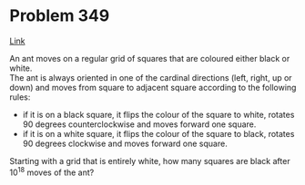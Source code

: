 # Problem 349

[Link](https://projecteuler.net/problem=349)

An ant moves on a regular grid of squares that are coloured either black or white.  
The ant is always oriented in one of the cardinal directions (left, right, up or down) and moves from square to adjacent square according to the following rules:  
- if it is on a black square, it flips the colour of the square to white, rotates $90$ degrees counterclockwise and moves forward one square.  
- if it is on a white square, it flips the colour of the square to black, rotates $90$ degrees clockwise and moves forward one square.  

Starting with a grid that is entirely white, how many squares are black after $10^{18}$ moves of the ant?